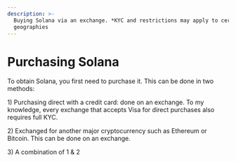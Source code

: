 ```yaml
---
description: >-
  Buying Solana via an exchange. *KYC and restrictions may apply to certain
  geographies
---
```


# Purchasing Solana

To obtain Solana, you first need to purchase it. This can be done in two methods:

1\) Purchasing direct with a credit card: done on an exchange. To my knowledge, every exchange that accepts Visa for direct purchases also requires full KYC.

2\) Exchanged for another major cryptocurrency such as Ethereum or Bitcoin. This can be done on an exchange.

3\) A combination of 1 & 2

 
